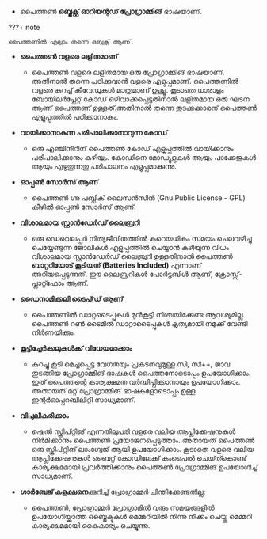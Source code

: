 * പൈത്തണ്‍ **ഒബ്ജക്റ്റ് ഓറിയന്റഡ് പ്രോഗ്രാമ്മിങ്** ഭാഷയാണ്. 

???+ note

    പൈത്തണില്‍ എല്ലാം തന്നെ ഒബ്ജക്റ്റ് ആണ്.

* **പൈത്തണ്‍ വളരെ ലളിതമാണ്**
    - പൈത്തണ്‍ വളരെ ലളിതമായ ഒരു പ്രോഗ്രാമ്മിങ് ഭാഷയാണ്. അതിനാല്‍ തന്നെ പഠിക്കുവാന്‍ വളരെ എളുപ്പമാണ്. പൈത്തണില്‍ വളരെ കുറച്ച് കീവേഡുകള്‍ മാത്രമാണ് ഉള്ളൂ. കൂടാതെ ധാരാളം ബോയിലര്‍പ്ലേറ്റ് കോഡ് ഒഴിവാക്കപ്പെട്ടതിനാല്‍ ലളിതമായ ഒരു ഘടന ആണ് പൈത്തണ് ഉള്ളത്.അതിനാല്‍ തന്നെ തുടക്കക്കാരന് പൈത്തണ്‍ എളുപ്പത്തില്‍ പഠിക്കാനാകും.
* **വായിക്കാനാകുന്ന പരിപാലിക്കാനാവുന്ന കോഡ്**
    - ഒരു എഞ്ചിനീറിന് പൈത്തണ്‍ കോഡ് എളുപ്പത്തില്‍ വായിക്കാനും പരിപാലിക്കാനും കഴിയും. കോഡിനെ മോഡ്യൂളുകള്‍ ആയും പാക്കേജുകള്‍ ആയും എഴുതുന്നതു പരിപാലനം എളുപ്പമാക്കുന്നു.
* **ഓപ്പണ്‍ സോര്‍സ് ആണ്**
    - പൈത്തണ്‍ ഗ്നു പബ്ലിക് ലൈസന്‍സിന്‍ (Gnu Public License - GPL) കീഴില്‍ ഓപ്പണ്‍ സോര്‍സ് ആണ്.
* **വിശാലമായ സ്റ്റാന്‍ഡേര്‍ഡ് ലൈബ്രറി**
    - ഒരു ഡെവെലപ്പര്‍ നിത്യജീവിതത്തില്‍ കുറെയധികം സമയം ചെലവഴിച്ചു ചെയ്യേണ്ടുന്ന ജോലികള്‍ എളുപ്പത്തില്‍ ചെയ്യാന്‍ കഴിയുന്ന വിധം വിശാലമായ സ്റ്റാന്‍ഡേര്‍ഡ് ലൈബ്രറി ഉള്ളതിനാല്‍ പൈത്തണ്‍ **ബാറ്ററിയോട് കൂടിയത് (Batteries Included)** എന്നാണ് അറിയപ്പെടുന്നത്. ഈ ലൈബ്രറികള്‍ പോര്‍ട്ടബിള്‍ ആണ്, ക്രോസ്സ്-പ്ലാറ്റ്ഫോം ആണ്.
* **ഡൈനാമിക്കലി ടൈപ്ഡ് ആണ്**
    - പൈത്തണില്‍ ഡാറ്റടൈപ്പുകള്‍ മുന്‍കൂട്ടി നിശ്ചയിക്കേണ്ട ആവശ്യമില്ല. പൈത്തണ്‍ റണ്‍ ടൈമില്‍ ഡാറ്റാടൈപ്പുകള്‍ കൃത്യമായി നമുക്ക് വേണ്ടി നിര്‍ണയിക്കും.

* **കൂട്ടിച്ചേര്‍ക്കലുകള്‍ക്ക് വിധേയമാക്കാം**
    - കുറച്ചു കൂടി മെച്ചപ്പെട്ട വേഗതയും പ്രകടനവുമുള്ള സി, സി++, ജാവ തുടങ്ങിയ പ്രോഗ്രാമ്മിങ് ഭാഷകള്‍ പൈത്തനോടൊപ്പം ഉപയോഗിക്കാം. ഇത് പൈത്തന്റെ കാര്യക്ഷമത വര്‍ദ്ധിപ്പിക്കാനായും ഉപയോഗിക്കാം. അതായത് മറ്റ് പ്രോഗ്രാമ്മിങ് ഭാഷകളോടൊപ്പം ഉള്ള ഇന്റര്‍ഓപ്പറബിലിറ്റി സാധ്യമാണ്.

* **വിപുലീകരിക്കാം**
    - ഷെല്‍ സ്ക്രിപ്റ്റിങ് എന്നതിലുപരി വളരെ വലിയ ആപ്ലിക്കേഷനുകള്‍ നിര്‍മിക്കാനും പൈത്തണ്‍ പ്രയോജനപ്പെടുത്താം. അതായത് പൈത്തണ്‍ ഒരു സ്ക്രിപ്റ്റിങ് ലാംഗ്വേജ് ആയി ഉപയോഗിക്കാം. കൂടാതെ വളരെ വലിയ ആപ്ലിക്കേഷനുകള്‍ ബൈറ്റ് കോഡിലേക്ക് കംപൈല്‍ ചെയ്ത്കൊണ്ട് കാര്യക്ഷമമായി പ്രവര്‍ത്തിക്കാനും പൈത്തണ്‍ പ്രോഗ്രാമ്മിങ് ഉപയോഗിച്ച് സാധ്യമാണ്.
* **ഗാര്‍ബേജ് കളക്ഷനെ**ക്കുറിച്ച് പ്രോഗ്രാമ്മര്‍ ചിന്തിക്കേണ്ടതില്ല:
	- പൈത്തണ്‍, പ്രോഗ്രാമ്മര്‍ പ്രോഗ്രാമില്‍ വരും സമയങ്ങളില്‍ ഉപയോഗിയ്ക്കാത്ത ഒബ്ജെക്ടുകള്‍ മെമ്മറിയില്‍ നിന്നു നീക്കം ചെയ്തു മെമ്മറി കാര്യക്ഷമമായി കൈകാര്യം ചെയ്യുന്നു.